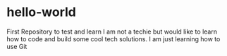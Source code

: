 # hello-world
First Repository to test and learn
I am not a techie but would like to learn how to code and build some cool tech solutions. I am just learning how to use Git

